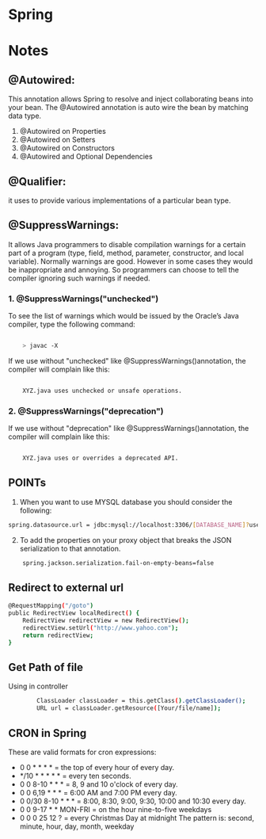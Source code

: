 # Spring



# Notes

## @Autowired:

This annotation allows Spring to resolve and inject collaborating beans into your bean.
The @Autowired annotation is auto wire the bean by matching data type.
1. @Autowired on Properties
2. @Autowired on Setters
3. @Autowired on Constructors
4. @Autowired and Optional Dependencies

## @Qualifier:

it uses to provide various implementations of a particular bean type.

## @SuppressWarnings: 

It allows Java programmers to disable compilation warnings for a certain part of a program (type, field, method, parameter, constructor, and local variable).
Normally warnings are good. However in some cases they would be inappropriate and annoying.
So programmers can choose to tell the compiler ignoring such warnings if needed.

### 1. @SuppressWarnings("unchecked")
To see the list of warnings which would be issued by the Oracle’s Java compiler, type the following command:
 
``` bash

	> javac -X
```
If we use without "unchecked" like @SuppressWarnings()annotation, the compiler will complain like this:

``` bash

	XYZ.java uses unchecked or unsafe operations.
```

### 2. @SuppressWarnings("deprecation")

If we use without "deprecation" like @SuppressWarnings()annotation, the compiler will complain like this:

``` bash

	XYZ.java uses or overrides a deprecated API.
```

## POINTs

1. When you want to use MYSQL database you should consider the following:
``` bash
spring.datasource.url = jdbc:mysql://localhost:3306/[DATABASE_NAME]?useUnicode=true&characterEncoding=UTF-8&useJDBCCompliantTimezoneShift=true&useLegacyDatetimeCode=false&serverTimezone=UTC
```

2. To add the properties on your proxy object that breaks the JSON serialization to that annotation.
``` bash
	spring.jackson.serialization.fail-on-empty-beans=false
```

## Redirect to external url

```bash
@RequestMapping("/goto")
public RedirectView localRedirect() {
    RedirectView redirectView = new RedirectView();
    redirectView.setUrl("http://www.yahoo.com");
    return redirectView;
}
```
## Get Path of file 
Using in controller
```bash
        ClassLoader classLoader = this.getClass().getClassLoader();
        URL url = classLoader.getResource([Your/file/name]);
```

## CRON in Spring

These are valid formats for cron expressions:

* 0 0 * * * * = the top of every hour of every day.
* */10 * * * * * = every ten seconds.
* 0 0 8-10 * * * = 8, 9 and 10 o'clock of every day.
* 0 0 6,19 * * * = 6:00 AM and 7:00 PM every day.
* 0 0/30 8-10 * * * = 8:00, 8:30, 9:00, 9:30, 10:00 and 10:30 every day.
* 0 0 9-17 * * MON-FRI = on the hour nine-to-five weekdays
* 0 0 0 25 12 ? = every Christmas Day at midnight
The pattern is:
    second, minute, hour, day, month, weekday

